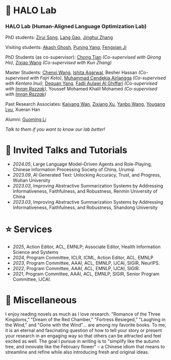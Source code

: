 

<!--# 💻 Internships
- *2022.05 - 2022.10*, [Microsoft](https://www.inceptioniai.org/en/), Beijing. Mentor: [Chongyang Tao](https://scholar.google.com/citations?user=x_cOKuwAAAAJ&hl=zh-CN)
- *2020.01 - 2020.12*, [Xiaomi](https://www.inceptioniai.org/en/), Beijing. Mentor: [Jianwei Cui](https://scholar.google.com/citations?user=F5Nxk7oAAAAJ&hl=en)
- *2019.03 - 2019.10*, [IIAI](https://www.inceptioniai.org/en/), Abu Dhabi, United Arab Emirates. Mentor: [Li Liu](https://scholar.google.com/citations?user=NS8RkccAAAAJ&hl=zh-CN)-->




# 👥 HALO Lab

### HALO Lab (Human-Aligned Language Optimization Lab)


PhD students: [Zirui Song](https://ziruisongbest.github.io/), [Lang Gao](https://heartyhaven.github.io/), [Jinghui Zhang](https://znull-1220.github.io/#research)

Visiting students:  [Akash Ghosh](https://scholar.google.com/citations?user=NWc6Pw8AAAAJ&hl=en), [Puning Yang](https://scholar.google.com/citations?user=_QGfhW8AAAAJ&hl=en), [Fengxian Ji](https://scholar.google.com/citations?user=__L9dy4AAAAJ&hl=zh-CN)

PhD Students (as co-supervisor): [Chong Tian](https://scholar.google.com/citations?user=MTZF0pEAAAAJ&hl=zh-CN) *(Co-supervised with Qirong Ho)*, [Zixiao Wang](https://scholar.google.com/citations?user=1A9NbwEAAAAJ&hl=zh-CN) *(Co-supervised with Kun Zhang)*

Master Students: [Chenxi Wang](https://scholar.google.com/citations?user=Gtj8924AAAAJ&hl=en), [Ishita Agarwal](https://www.linkedin.com/in/ishitaaagarwal/?originalSubdomain=in), Besher Hassan *(Co-supervised with Fajri Koto)*, [Muhammad Cendekia Airlangga](https://scholar.google.com/citations?user=GXhAThEAAAAJ&hl=en) *(Co-supervised with Kentaro Inui)*, [Dequan Yang](https://www.linkedin.com/in/dequan-yang-58b183162/?originalSubdomain=ae), [Fadli Aulawi Al Ghiffari](https://www.linkedin.com/in/fadliaulawi/?originalSubdomain=id) *(Co-supervised with [Imran Razzak](https://scholar.google.com/citations?user=GlXI4N8AAAAJ&hl=en))*, Youssef Mohamed Khalil Mohamed *(Co-supervised with [Imran Razzak](https://scholar.google.com/citations?user=GlXI4N8AAAAJ&hl=en))*



Past Research Associates: [Kaiyang Wan](https://scholar.google.com/citations?user=v_faxAsAAAAJ&hl=en), [Zixiang Xu](https://xzx34.github.io/), [Yanbo Wang](https://wyf23187.github.io/), [Yougang Lyu](https://youganglyu.github.io/), Xueran Han

Alumni: [Guoming Li](https://scholar.google.com/citations?user=MkxLbngAAAAJ&hl=zh-CN)


*Talk to them if you want to know our lab better!*



# 💬 Invited Talks and Tutorials
- *2024.05*, Large Language Model–Driven Agents and Role-Playing, Chinese Information Processing Society of China, Urumqi
- *2023.09*, AI Generated Text: Unlocking Accuracy, Trust, and Progress, Wuhan University
- *2023.03*, Improving Abstractive Summarization Systems  by Addressing Informativeness, Faithfulness, and Robustness, Renmin University of China
- *2023.03*, Improving Abstractive Summarization Systems  by Addressing Informativeness, Faithfulness, and Robustness, Shandong University
<!--- ``IJCAI 2021``, From Standard Summarization to New Tasks and Beyond: Tasks and Methods of Summarization with Manifold Information-->

 
# ⭐ Services
- *2025*, Action Editor, ACL, EMNLP; Associate Editor, Health Information Science and Systems
- *2024*, Program Committee, ICLR, ICML, Action Editor, ACL, EMNLP
- *2023*, Program Committee, AAAI, ACL, EMNLP, IJCAI, SIGIR, NeurIPS.
- *2022*, Program Committee, AAAI, ACL, EMNLP, IJCAI, SIGIR.
- *2021*, Program Committee, AAAI, ACL, EMNLP, SIGIR, Senior Program Committee, IJCAI.


# 🎨 Miscellaneous
I enjoy reading novels as much as I love research. "Romance of the Three Kingdoms," "Dream of the Red Chamber," "Fortress Besieged," "Laughing in the Wind," and "Gone with the Wind"... are among my favorite books. To me, it is an eternal and fascinating question of how to tell your story or present your research in an engaging way so that others can be attracted and feel excited as well. The goal I pursue in writing is to "simplify like the autumn tree, and innovate like the February flower" – a Chinese idiom that means to streamline and refine while also introducing fresh and original ideas.